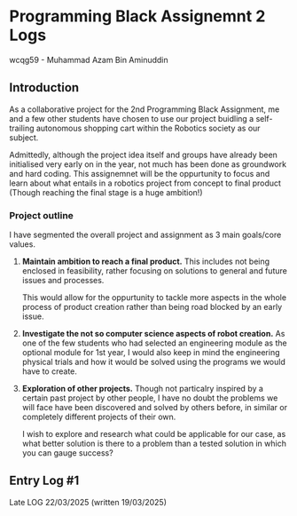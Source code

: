 # Programming Black Assignemnt 2 Logs
wcqg59 - Muhammad Azam Bin Aminuddin

## Introduction
As a collaborative project for the 2nd Programming Black Assignment, me and a few other students have chosen to use our project buidling a self-trailing autonomous shopping cart within the Robotics society as our subject. 

Admittedly, although the project idea itself and groups have already been initialised very early on in the year, not much has been done as groundwork and hard coding. This assignemnet will be the oppurtunity to focus and learn about what entails in a robotics project from concept to final product (Though reaching the final stage is a huge ambition!)

### Project outline
I have segmented the overall project and assignment as 3 main goals/core values. 

1. **Maintain ambition to reach a final product.** This includes not being enclosed in feasibility, rather focusing on solutions to general and future issues and processes.

    This would allow for the oppurtunity to tackle more aspects in the whole process of product creation rather than being road blocked by an early issue.

2. **Investigate the not so computer science aspects of robot creation.** As one of the few students who had selected an engineering module as the optional module for 1st year, I would also keep in mind the engineering physical trials and how it would be solved using the programs we would have to create.

3. **Exploration of other projects.** Though not particalry inspired by a certain past project by other people, I have no doubt the problems we will face have been discovered and solved by others before, in similar or completely different projects of their own. 

    I wish to explore and research what could be applicable for our case, as what better solution is there to a problem than a tested solution in which you can gauge success?

## Entry Log #1
Late LOG 22/03/2025 (written 19/03/2025)

